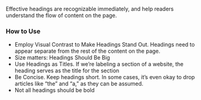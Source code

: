 Effective headings are recognizable immediately, and help readers understand the flow of content on the page.

### How to Use
- Employ Visual Contrast to Make Headings Stand Out. Headings need to appear separate from the rest of the content on the page.
- Size matters: Headings Should Be Big
- Use Headings as Titles. If we’re labeling a section of a website, the heading serves as the title for the section
- Be Concise. Keep headings short. In some cases, it’s even okay to drop articles like “the” and “a,” as they can be assumed.
- Not all headings should be bold

